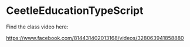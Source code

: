 # CeetleEducationTypeScript

Find the class video here:

https://www.facebook.com/814431402013168/videos/328063941858880


